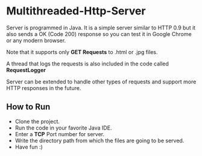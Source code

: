 # Multithreaded-Http-Server
Server is programmed in Java. It is a simple server similar to HTTP 0.9 but it also sends a OK (Code 200) response so you can test it in Google Chrome or any modern browser.

Note that it supports only **GET Requests** to .html or .jpg files. 

A thread that logs the requests is also included in the code called **RequestLogger**

Server can be extended to handle other types of requests and support more HTTP responses in the future.

 How to Run
------
* Clone the project.
* Run the code in your favorite Java IDE.
* Enter a **TCP** Port number for server.
* Write the directory path from which the files are going to be served.
* Have fun :)
